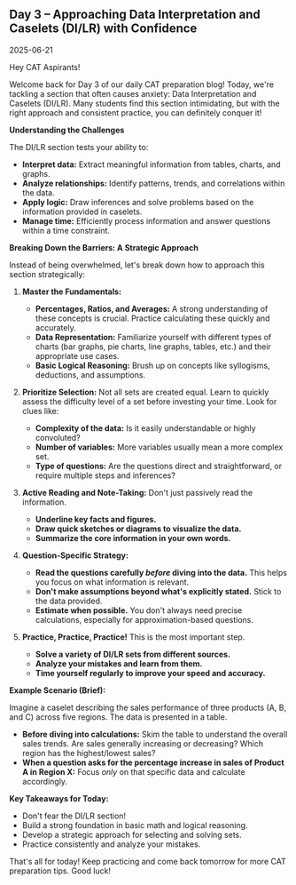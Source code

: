 ## Day 3 – Approaching Data Interpretation and Caselets (DI/LR) with Confidence

2025-06-21

Hey CAT Aspirants!

Welcome back for Day 3 of our daily CAT preparation blog! Today, we're tackling a section that often causes anxiety: Data Interpretation and Caselets (DI/LR). Many students find this section intimidating, but with the right approach and consistent practice, you can definitely conquer it!

**Understanding the Challenges**

The DI/LR section tests your ability to:

*   **Interpret data:** Extract meaningful information from tables, charts, and graphs.
*   **Analyze relationships:** Identify patterns, trends, and correlations within the data.
*   **Apply logic:** Draw inferences and solve problems based on the information provided in caselets.
*   **Manage time:** Efficiently process information and answer questions within a time constraint.

**Breaking Down the Barriers: A Strategic Approach**

Instead of being overwhelmed, let's break down how to approach this section strategically:

1.  **Master the Fundamentals:**
    *   **Percentages, Ratios, and Averages:** A strong understanding of these concepts is crucial. Practice calculating these quickly and accurately.
    *   **Data Representation:** Familiarize yourself with different types of charts (bar graphs, pie charts, line graphs, tables, etc.) and their appropriate use cases.
    *   **Basic Logical Reasoning:** Brush up on concepts like syllogisms, deductions, and assumptions.

2.  **Prioritize Selection:** Not all sets are created equal. Learn to quickly assess the difficulty level of a set before investing your time. Look for clues like:
    *   **Complexity of the data:** Is it easily understandable or highly convoluted?
    *   **Number of variables:** More variables usually mean a more complex set.
    *   **Type of questions:** Are the questions direct and straightforward, or require multiple steps and inferences?

3.  **Active Reading and Note-Taking:** Don't just passively read the information.
    *   **Underline key facts and figures.**
    *   **Draw quick sketches or diagrams to visualize the data.**
    *   **Summarize the core information in your own words.**

4.  **Question-Specific Strategy:**
    *   **Read the questions carefully *before* diving into the data.** This helps you focus on what information is relevant.
    *   **Don't make assumptions beyond what's explicitly stated.** Stick to the data provided.
    *   **Estimate when possible.** You don't always need precise calculations, especially for approximation-based questions.

5.  **Practice, Practice, Practice!** This is the most important step.
    *   **Solve a variety of DI/LR sets from different sources.**
    *   **Analyze your mistakes and learn from them.**
    *   **Time yourself regularly to improve your speed and accuracy.**

**Example Scenario (Brief):**

Imagine a caselet describing the sales performance of three products (A, B, and C) across five regions. The data is presented in a table.

*   **Before diving into calculations:** Skim the table to understand the overall sales trends. Are sales generally increasing or decreasing? Which region has the highest/lowest sales?
*   **When a question asks for the percentage increase in sales of Product A in Region X:** Focus *only* on that specific data and calculate accordingly.

**Key Takeaways for Today:**

*   Don't fear the DI/LR section!
*   Build a strong foundation in basic math and logical reasoning.
*   Develop a strategic approach for selecting and solving sets.
*   Practice consistently and analyze your mistakes.

That's all for today! Keep practicing and come back tomorrow for more CAT preparation tips. Good luck!
